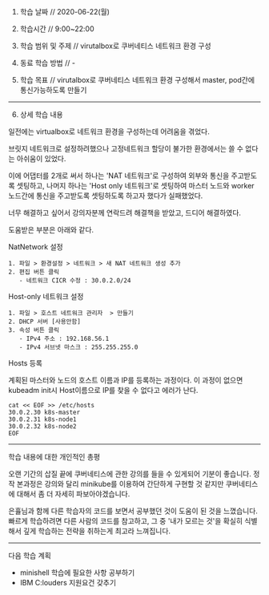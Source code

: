 1. 학습 날짜 // 2020-06-22(월)

2. 학습시간 // 9:00~22:00

3. 학습 범위 및 주제 // virutalbox로 쿠버네티스 네트워크 환경 구성

4. 동료 학습 방법 // -

5. 학습 목표 // virutalbox로 쿠버네티스 네트워크 환경 구성해서 master, pod간에 통신가능하도록 만들기

---

6. 상세 학습 내용

일전에는 virtualbox로 네트워크 환경을 구성하는데 어려움을 겪었다.

브릿지 네트워크로 설정하려했으나 고정네트워크 할당이 불가한 환경에서는 쓸 수 없다는 아쉬움이 있었다.

이에 어댑터를 2개로 써서 하나는 'NAT 네트워크'로 구성하여 외부와 통신을 주고받도록 셋팅하고, 나머지 하나는 'Host only 네트워크'로 셋팅하여 마스터 노드와 worker노드간에 통신을 주고받도록 셋팅하도록 하고자 했다가 실패했었다.

너무 해결하고 싶어서 강의자분께 연락드려 해결책을 받았고, 드디어 해결하였다.

 도움받은 부분은 아래와 같다.

NatNetwork 설정

    1. 파일 > 환경설정 > 네트워크 > 새 NAT 네트워크 생성 추가
    2. 편집 버튼 클릭
       - 네트워크 CICR 수정 : 30.0.2.0/24

Host-only 네트워크 설정

    1. 파일 > 호스트 네트워크 관리자  > 만들기 
    2. DHCP 서버 [사용안함]
    3. 속성 버튼 클릭
       - IPv4 주소 : 192.168.56.1
       - IPv4 서브넷 마스크 : 255.255.255.0

Hosts 등록

계획된 마스터와 노드의 호스트 이름과 IP를 등록하는 과정이다. 이 과정이 없으면 kubeadm init시 Host이름으로 IP를 찾을 수 없다고 에러가 난다.

    cat << EOF >> /etc/hosts
    30.0.2.30 k8s-master
    30.0.2.31 k8s-node1
    30.0.2.32 k8s-node2
    EOF

---

학습 내용에 대한 개인적인 총평

오랜 기간의 삽질 끝에 쿠버네티스에 관한 강의를 들을 수 있게되어 기분이 좋습니다. 정작 본과정은 강의와 달리 minikube를 이용하여 간단하게 구현할 것 같지만 쿠버네티스에 대해서 좀 더 자세히 파보아야겠습니다.

은휼님과 함께 다른 학습자의 코드를 보면서 공부했던 것이 도움이 된 것을 느꼈습니다. 빠르게 학습하려면 다른 사람의 코드를 참고하고, 그 중 '내가 모르는 것'을 확실히 식별해서 깊게 학습하는 전략을 취하는게 최고라 느껴집니다.

---

다음 학습 계획

- minishell 학습에 필요한 사항 공부하기
- IBM C:louders 지원요건 갖추기
